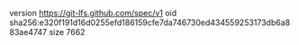 version https://git-lfs.github.com/spec/v1
oid sha256:e320f191d16d0255efd186159cfe7da746730ed434559253173db6a883ae4747
size 7662
